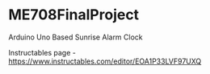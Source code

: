 # ME708FinalProject
Arduino Uno Based Sunrise Alarm Clock

Instructables page - https://www.instructables.com/editor/EOA1P33LVF97UXQ
